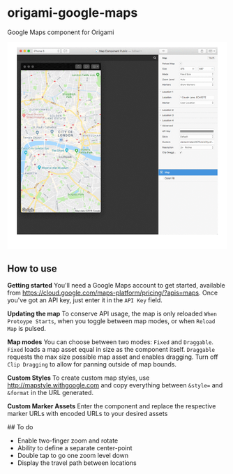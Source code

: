 # origami-google-maps
Google Maps component for Origami

![Demonstration](Map-Component-Demo.gif)

## How to use

**Getting started**
You'll need a Google Maps account to get started, available from https://cloud.google.com/maps-platform/pricing/?apis=maps. Once you've got an API key, just enter it in the `API Key` field.

**Updating the map**
To conserve API usage, the map is only reloaded `When Protoype Starts`, when you toggle between map modes, or when `Reload Map` is pulsed.

**Map modes**
You can choose between two modes: `Fixed` and `Draggable`. `Fixed` loads a map asset equal in size as the component itself. `Draggable` requests the max size possible map asset and enables dragging. Turn off `Clip Dragging` to allow for panning outside of map bounds.

**Custom Styles**
To create custom map styles, use http://mapstyle.withgoogle.com and copy everything between `&style=` and `&format` in the URL generated.

**Custom Marker Assets**
Enter the component and replace the respective marker URLs with encoded URLs to your desired assets


## To do

- Enable two-finger zoom and rotate
- Ability to define a separate center-point
- Double tap to go one zoom level down
- Display the travel path between locations
